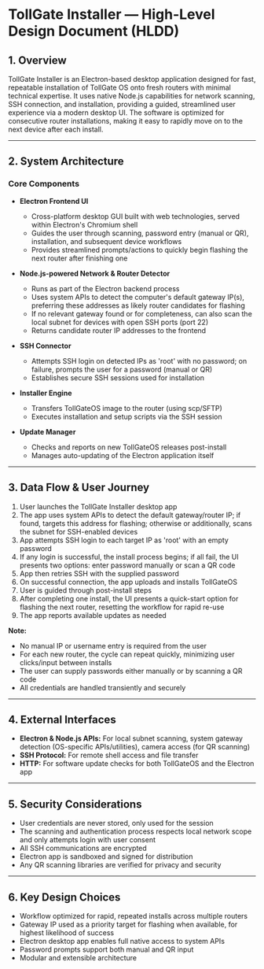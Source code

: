 # TollGate Installer — High-Level Design Document (HLDD)

## 1. Overview

TollGate Installer is an Electron-based desktop application designed for fast, repeatable installation of TollGate OS onto fresh routers with minimal technical expertise. It uses native Node.js capabilities for network scanning, SSH connection, and installation, providing a guided, streamlined user experience via a modern desktop UI. The software is optimized for consecutive router installations, making it easy to rapidly move on to the next device after each install.

---

## 2. System Architecture

### Core Components

- **Electron Frontend UI**
  - Cross-platform desktop GUI built with web technologies, served within Electron's Chromium shell
  - Guides the user through scanning, password entry (manual or QR), installation, and subsequent device workflows
  - Provides streamlined prompts/actions to quickly begin flashing the next router after finishing one

- **Node.js-powered Network & Router Detector**
  - Runs as part of the Electron backend process
  - Uses system APIs to detect the computer's default gateway IP(s), preferring these addresses as likely router candidates for flashing
  - If no relevant gateway found or for completeness, can also scan the local subnet for devices with open SSH ports (port 22)
  - Returns candidate router IP addresses to the frontend

- **SSH Connector**
  - Attempts SSH login on detected IPs as 'root' with no password; on failure, prompts the user for a password (manual or QR)
  - Establishes secure SSH sessions used for installation

- **Installer Engine**
  - Transfers TollGateOS image to the router (using scp/SFTP)
  - Executes installation and setup scripts via the SSH session

- **Update Manager**
  - Checks and reports on new TollGateOS releases post-install
  - Manages auto-updating of the Electron application itself

---

## 3. Data Flow & User Journey

1. User launches the TollGate Installer desktop app
2. The app uses system APIs to detect the default gateway/router IP; if found, targets this address for flashing; otherwise or additionally, scans the subnet for SSH-enabled devices
3. App attempts SSH login to each target IP as 'root' with an empty password
4. If any login is successful, the install process begins; if all fail, the UI presents two options: enter password manually or scan a QR code
5. App then retries SSH with the supplied password
6. On successful connection, the app uploads and installs TollGateOS
7. User is guided through post-install steps
8. After completing one install, the UI presents a quick-start option for flashing the next router, resetting the workflow for rapid re-use
9. The app reports available updates as needed

**Note:**
- No manual IP or username entry is required from the user
- For each new router, the cycle can repeat quickly, minimizing user clicks/input between installs
- The user can supply passwords either manually or by scanning a QR code
- All credentials are handled transiently and securely

---

## 4. External Interfaces

- **Electron & Node.js APIs:** For local subnet scanning, system gateway detection (OS-specific APIs/utilities), camera access (for QR scanning)
- **SSH Protocol:** For remote shell access and file transfer
- **HTTP:** For software update checks for both TollGateOS and the Electron app

---

## 5. Security Considerations

- User credentials are never stored, only used for the session
- The scanning and authentication process respects local network scope and only attempts login with user consent
- All SSH communications are encrypted
- Electron app is sandboxed and signed for distribution
- Any QR scanning libraries are verified for privacy and security

---

## 6. Key Design Choices

- Workflow optimized for rapid, repeated installs across multiple routers
- Gateway IP used as a priority target for flashing when available, for highest likelihood of success
- Electron desktop app enables full native access to system APIs
- Password prompts support both manual and QR input
- Modular and extensible architecture